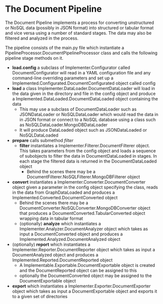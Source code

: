 # The Document Pipeline

The Document Pipeline implements a process for converting unstructured or NoSQL data (possibly in JSON format) into structured or tabular format and vice versa using a number of standard stages. The data may also be filtered and analyzed in the process.

The pipeline consists of the main.py file which instantiate a PipelineProcessor.DocumentPipelineProcessor class and calls the following pipeline stage methods on it.

- **load.config** a subclass of Implementer.Configurator called DocumentConfigurator will read in a YAML configuration file and any command-line overriding parameters and set up a Implemented.Configurated.DocumentConfigurated object called config
- **load** a class Implementer.DataLoader.DocumentDataLoader will load in the data given in the directory and file in the config object and produce a Implemented.DataLoaded.DocumentDataLoaded object containing the data
    - This may use a subclass of DocumentDataLoader such as JSONDataLoader or NoSQLDataLoader which would read the data in in JSON format or connect to a NoSQL database using a class such as NoSQLDataLoader.MongoDBDataLoader
    - It will produce DataLoaded object such as JSONDataLoaded or NoSQLDataLoaded
-  **prepare** calls submethod *filter*    
    - **filter** instantiates a Implementer.Filterer.DocumentFilterer object. This takes parameters from the config object and loads a sequence of subobjects to filter the data in DocumentDataLoaded in stages. In each stage the filtered data is returned in the DocumentDataLoaded object
        - Behind the scenes there may be a DocumentFilterer.NoSQLFilterer.MongoDBFilterer object 
- **convert** instantiates a Implementer.Converter.DocumentConverter object given a parameter in the config object specifying the class, reads in the data from GraphDataLoaded and produces a Implemented.Converted.DocumentConverted object
    - Behind the scenes there may be a DocumentConverter.NoSQLConverter.MongoDBConverter object that produces a DocumentConverted.TabularConverted object wrapping data in tabular format
  - (optionally) **analyze** which instantiates a Implementer.Analyzer.DocumentAnalyzer object which takes as input a DocumentConverted object and produces a Implemented.Analyzed.DocumentAnalyzed object
- (optionally) **report** which instantiates a Implementer.Reporter.DocumentReporter object which takes as input a DocumentAnalyzed object and produces a Implemented.Reported.DocumentReported object
  - A Implementable.Exportable.DocumentExportable object is created and the DocumentReported object can be assigned to this 
  - optionally the DocumentConverted object may be assigned to the DocumentExportable object
- **export** which instantiates a Implementer.Exporter.DocumentExporter object which takes as input a DocumentExportable object and exports it to a given set of directories



